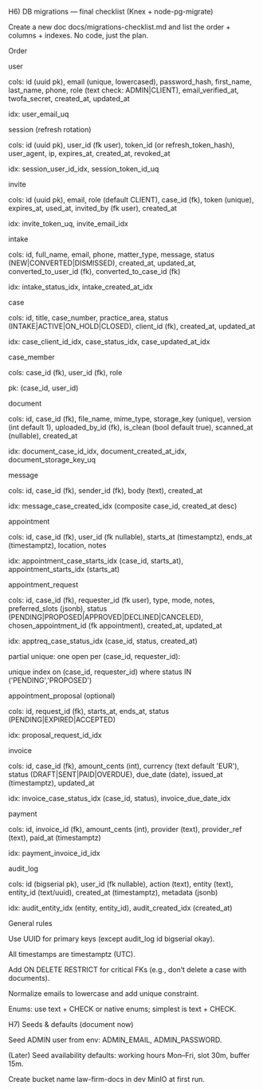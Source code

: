 H6) DB migrations — final checklist (Knex + node-pg-migrate)

Create a new doc docs/migrations-checklist.md and list the order + columns + indexes. No code, just the plan.

Order

user

cols: id (uuid pk), email (unique, lowercased), password_hash, first_name, last_name, phone, role (text check: ADMIN|CLIENT), email_verified_at, twofa_secret, created_at, updated_at

idx: user_email_uq

session (refresh rotation)

cols: id (uuid pk), user_id (fk user), token_id (or refresh_token_hash), user_agent, ip, expires_at, created_at, revoked_at

idx: session_user_id_idx, session_token_id_uq

invite

cols: id (uuid pk), email, role (default CLIENT), case_id (fk), token (unique), expires_at, used_at, invited_by (fk user), created_at

idx: invite_token_uq, invite_email_idx

intake

cols: id, full_name, email, phone, matter_type, message, status (NEW|CONVERTED|DISMISSED), created_at, updated_at, converted_to_user_id (fk), converted_to_case_id (fk)

idx: intake_status_idx, intake_created_at_idx

case

cols: id, title, case_number, practice_area, status (INTAKE|ACTIVE|ON_HOLD|CLOSED), client_id (fk), created_at, updated_at

idx: case_client_id_idx, case_status_idx, case_updated_at_idx

case_member

cols: case_id (fk), user_id (fk), role

pk: (case_id, user_id)

document

cols: id, case_id (fk), file_name, mime_type, storage_key (unique), version (int default 1), uploaded_by_id (fk), is_clean (bool default true), scanned_at (nullable), created_at

idx: document_case_id_idx, document_created_at_idx, document_storage_key_uq

message

cols: id, case_id (fk), sender_id (fk), body (text), created_at

idx: message_case_created_idx (composite case_id, created_at desc)

appointment

cols: id, case_id (fk), user_id (fk nullable), starts_at (timestamptz), ends_at (timestamptz), location, notes

idx: appointment_case_starts_idx (case_id, starts_at), appointment_starts_idx (starts_at)

appointment_request

cols: id, case_id (fk), requester_id (fk user), type, mode, notes, preferred_slots (jsonb), status (PENDING|PROPOSED|APPROVED|DECLINED|CANCELED), chosen_appointment_id (fk appointment), created_at, updated_at

idx: apptreq_case_status_idx (case_id, status, created_at)

partial unique: one open per (case_id, requester_id):

unique index on (case_id, requester_id) where status IN ('PENDING','PROPOSED')

appointment_proposal (optional)

cols: id, request_id (fk), starts_at, ends_at, status (PENDING|EXPIRED|ACCEPTED)

idx: proposal_request_id_idx

invoice

cols: id, case_id (fk), amount_cents (int), currency (text default 'EUR'), status (DRAFT|SENT|PAID|OVERDUE), due_date (date), issued_at (timestamptz), updated_at

idx: invoice_case_status_idx (case_id, status), invoice_due_date_idx

payment

cols: id, invoice_id (fk), amount_cents (int), provider (text), provider_ref (text), paid_at (timestamptz)

idx: payment_invoice_id_idx

audit_log

cols: id (bigserial pk), user_id (fk nullable), action (text), entity (text), entity_id (text/uuid), created_at (timestamptz), metadata (jsonb)

idx: audit_entity_idx (entity, entity_id), audit_created_idx (created_at)

General rules

Use UUID for primary keys (except audit_log id bigserial okay).

All timestamps are timestamptz (UTC).

Add ON DELETE RESTRICT for critical FKs (e.g., don’t delete a case with documents).

Normalize emails to lowercase and add unique constraint.

Enums: use text + CHECK or native enums; simplest is text + CHECK.

H7) Seeds & defaults (document now)

Seed ADMIN user from env: ADMIN_EMAIL, ADMIN_PASSWORD.

(Later) Seed availability defaults: working hours Mon–Fri, slot 30m, buffer 15m.

Create bucket name law-firm-docs in dev MinIO at first run.